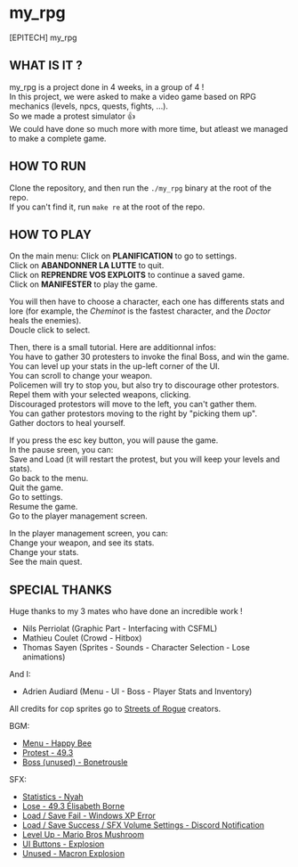 # my_rpg
[EPITECH] my_rpg

## WHAT IS IT ?

my_rpg is a project done in 4 weeks, in a group of 4 !\
In this project, we were asked to make a video game based on RPG mechanics (levels, npcs, quests, fights, ...).\
So we made a protest simulator 👍\
We could have done so much more with more time, but atleast we managed to make a complete game.

## HOW TO RUN

Clone the repository, and then run the ```./my_rpg``` binary at the root of the repo.\
If you can't find it, run ```make re``` at the root of the repo.

## HOW TO PLAY

On the main menu:
Click on **PLANIFICATION** to go to settings.\
Click on **ABANDONNER LA LUTTE** to quit.\
Click on **REPRENDRE VOS EXPLOITS** to continue a saved game.\
Click on **MANIFESTER** to play the game.

You will then have to choose a character, each one has differents stats and lore (for example, the *Cheminot* is the fastest character, and the *Doctor* heals the enemies).\
Doucle click to select.

Then, there is a small tutorial. Here are additionnal infos:\
You have to gather 30 protesters to invoke the final Boss, and win the game.\
You can level up your stats in the up-left corner of the UI.\
You can scroll to change your weapon.\
Policemen will try to stop you, but also try to discourage other protestors. Repel them with your selected weapons, clicking.\
Discouraged protestors will move to the left, you can't gather them.\
You can gather protestors moving to the right by "picking them up".\
Gather doctors to heal yourself.

If you press the esc key button, you will pause the game.\
In the pause sreen, you can:\
Save and Load (it will restart the protest, but you will keep your levels and stats).\
Go back to the menu.\
Quit the game.\
Go to settings.\
Resume the game.\
Go to the player management screen.

In the player management screen, you can:\
Change your weapon, and see its stats.\
Change your stats.\
See the main quest.

## SPECIAL THANKS

Huge thanks to my 3 mates who have done an incredible work !
- Nils Perriolat (Graphic Part - Interfacing with CSFML)
- Mathieu Coulet (Crowd - Hitbox)
- Thomas Sayen (Sprites - Sounds - Character Selection - Lose animations)

And I:
- Adrien Audiard (Menu - UI - Boss - Player Stats and Inventory)

All credits for cop sprites go to [Streets of Rogue](https://store.steampowered.com/app/512900/Streets_of_Rogue/) creators.

BGM:
- [Menu - Happy Bee](https://www.youtube.com/watch?v=oYRNag5NJM4)
- [Protest - 49.3](https://www.youtube.com/watch?v=0P5oFFBMaNw)
- [Boss (unused) - Bonetrousle](https://www.youtube.com/watch?v=AKAiUtWZ4xY)

SFX:
- [Statistics - Nyah](https://pixabay.com/sound-effects/nyah-105109/)
- [Lose - 49.3 Élisabeth Borne](https://www.youtube.com/watch?v=e1Kxkg3Lvwk)
- [Load / Save Fail - Windows XP Error](https://www.youtube.com/watch?v=0lhhrUuw2N8)
- [Load / Save Success / SFX Volume Settings - Discord Notification](https://www.youtube.com/watch?v=rIPq9Fl5r44)
- [Level Up - Mario Bros Mushroom](https://www.youtube.com/watch?v=6G-k4zxou7Y)
- [UI Buttons - Explosion](https://www.youtube.com/watch?v=4Ifc9D_fyrY)
- [Unused - Macron Explosion](https://www.youtube.com/watch?v=BO-pNmfojao)
